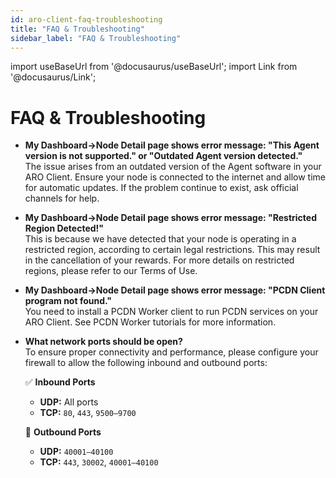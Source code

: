 ```yaml
---
id: aro-client-faq-troubleshooting
title: "FAQ & Troubleshooting"
sidebar_label: "FAQ & Troubleshooting"
---
```

import useBaseUrl from '@docusaurus/useBaseUrl';
import Link from '@docusaurus/Link';

# FAQ & Troubleshooting

- **My Dashboard->Node Detail page shows error message: "This Agent version is not supported." or "Outdated Agent version detected."**   
  The issue arises from an outdated version of the Agent software in your ARO Client. Ensure your node is connected to the internet and allow time for automatic updates. If the problem continue to exist, ask official channels for help. 

- **My Dashboard->Node Detail page shows error message: "Restricted Region Detected!"**  
  This is because we have detected that your node is operating in a restricted region, according to certain legal restrictions. This may result in the cancellation of your rewards. For more details on restricted regions, please refer to our <Link to="/appendix/terms-of-use">Terms of Use</Link>.
  
- **My Dashboard->Node Detail page shows error message: "PCDN Client program not found."**  
  You need to install a PCDN Worker client to run PCDN services on your ARO Client. See <Link to="/node-operator-guide/aro-client/aro-client-pcdn-worker">PCDN Worker tutorials</Link> for more information.

- **What network ports should be open?**  
  To ensure proper connectivity and performance, please configure your firewall to allow the following inbound and outbound ports:

  ✅ **Inbound Ports**
   - **UDP:** All ports  
   - **TCP:** `80`, `443`, `9500–9700`

  🚀 **Outbound Ports**
   - **UDP:** `40001–40100`  
   - **TCP:** `443`, `30002`, `40001–40100`